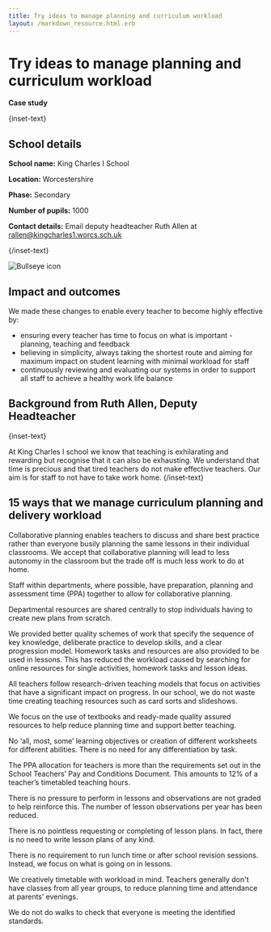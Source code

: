 ```yaml
---
title: Try ideas to manage planning and curriculum workload
layout: /markdown_resource.html.erb
---
```


# Try ideas to manage planning and curriculum workload

<strong class="govuk-tag">Case study</strong>

{inset-text}

## School details

**School name:** King Charles I School

**Location:** Worcestershire

**Phase:** Secondary

**Number of pupils:** 1000

**Contact details:** Email deputy headteacher Ruth Allen at  <rallen@kingcharles1.worcs.sch.uk>

{/inset-text}

<div class="govuk-grid-row dfe-width-container">
  <div class="govuk-grid-column-full">
    <div class="info-box">
      <div class="info-box__corner">
        <img src="/assets/images/bullseye.svg" alt="Bullseye icon">
      </div>
      <h2 class="govuk-heading-m">
        Impact and outcomes
      </h2>
      <p>
        We made these changes to enable every teacher to become highly effective by:
      </p>
      <ul>
        <li>
          ensuring every teacher has time to focus on what is important - planning, teaching and feedback
        </li>
        <li>
          believing in simplicity, always taking the shortest route and aiming for maximum impact on student learning with minimal workload for staff 
        </li>
        <li>
          continuously reviewing and evaluating our systems in order to support all staff to achieve a healthy work life balance
        </li>
     </ul> 
      </p>
    </div>
  </div>
</div>

## Background from Ruth Allen, Deputy Headteacher

{inset-text}

At King Charles I school we know that teaching is exhilarating and rewarding but recognise that it can also be exhausting. We understand that time is precious and that tired teachers do not make effective teachers. Our aim is for staff to not have to take work home. 
{/inset-text}

## 15 ways that we manage curriculum planning and delivery workload 

Collaborative planning enables teachers to discuss and share best practice rather than everyone busily planning the same lessons in their individual classrooms. We accept that collaborative planning will lead to less autonomy in the classroom but the trade off is much less work to do at home. 

Staff within departments, where possible, have preparation, planning and assessment time (PPA) together to allow for collaborative planning. 

Departmental resources are shared centrally to stop individuals having to create new plans from scratch.

We provided better quality schemes of work that specify the sequence of key knowledge, deliberate practice to develop skills, and a clear progression model. Homework tasks and resources are also provided to be used in lessons. This has reduced the workload caused by searching for online resources for single activities, homework tasks and lesson ideas.

All teachers follow research-driven teaching models that focus on activities that have a significant impact on progress. In our school, we do not waste time creating teaching resources such as card sorts and slideshows.

We focus on the use of textbooks and ready-made quality assured resources to help reduce planning time and support better teaching. 

No ‘all, most, some’ learning objectives or creation of different worksheets for different abilities. There is no need for any differentiation by task. 

The PPA allocation for teachers is more than the requirements set out in the School Teachers’ Pay and Conditions Document. This amounts to 12% of a teacher’s timetabled teaching hours.

There is no pressure to perform in lessons and observations are not graded to help reinforce this. The number of lesson observations per year has been reduced.  

There is no pointless requesting or completing of lesson plans. In fact, there is no need to write lesson plans of any kind.  

There is no requirement to run lunch time or after school revision sessions. Instead, we focus on what is going on in lessons.  

We creatively timetable with workload in mind. Teachers generally don't have classes from all year groups, to reduce planning time and attendance at parents’ evenings.

We do not do walks to check that everyone is meeting the identified standards. 
